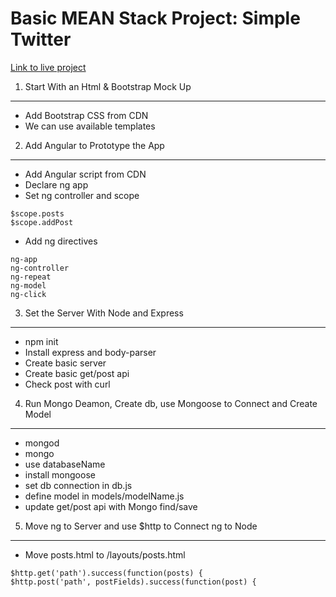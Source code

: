
Basic MEAN Stack Project: Simple Twitter
===

[Link to live project](http://salty-lake-3481.herokuapp.com/)

1. Start With an Html & Bootstrap Mock Up
---
* Add Bootstrap CSS from CDN  
* We can use available templates


2. Add Angular to Prototype the App
---
* Add Angular script from CDN
* Declare ng app  
* Set ng controller and scope
```
$scope.posts
$scope.addPost
```

* Add ng directives
```
ng-app
ng-controller
ng-repeat
ng-model
ng-click
```

3. Set the Server With Node and Express
---
* npm init
* Install express and body-parser
* Create basic server
* Create basic get/post api
* Check post with curl


4. Run Mongo Deamon, Create db, use Mongoose to Connect and Create Model
---
* mongod
* mongo
* use databaseName
* install mongoose
* set db connection in db.js
* define model in models/modelName.js
* update get/post api with Mongo find/save


5. Move ng to Server and use $http to Connect ng to Node
---
* Move posts.html to /layouts/posts.html
```
$http.get('path').success(function(posts) {
$http.post('path', postFields).success(function(post) {
```




